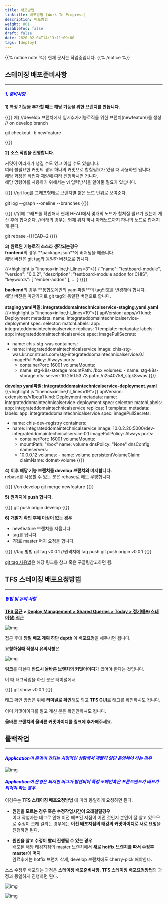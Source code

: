 ```yaml
---
title: 배포방법 
linktitle: 배포방법 [Work In Progress]
description: 배포방법
weight: 801
disableToc: false
draft: false
date: 2020-02-04T14:13:11+09:00
tags: [deploy]
---
```


{{% notice note %}}
현재 문서는 작업중입니다.
{{% /notice %}}

## 스테이징 배포준비사항
---

#### <span style="color:blue">_1. 준비사항_</span>

**1) 특정 기능을 추가할 때는 해당 기능을 위한 브랜치를 만듭니다.**

{{<highlight js>}}
예)
//develop 브랜치에서 임시추가기능로직을 위한 브랜치(newfeature)를 생성
// on develop branch

git checkout -b newfeature

{{</highlight>}}

**2) 소스 작업을 진행합니다.**  

커밋이 여러개가 생길 수도 있고 아닐 수도 있습니다.  
여러 불필요한 커밋의 경우 하나의 커밋으로 합칠필요가 있을 때 사용하면 됩니다.  
해당 과정은 작업자 재량에 따라 진행하시면 됩니다.  
해당 명령어를 사용하기 위해서는 vi 입력방식을 알아둘 필요가 있습니다. 

{{<highlight js>}}
//git log를 그래프형태로 브랜치별 짧은 노드 단위로 보여준다.

git log --graph --oneline --branches
{{</highlight>}}

{{<highlight js>}}
//위에 그래프롤 확인해서 현재 HEAD에서 몇개의 노드가 합쳐질 필요가 있는지 계산 후에 합쳐준다.
//아래의 경우는 현재 위치 하나 아래노드까지 하나의 노드로 합쳐지게 된다.

git rebase -i HEAD~2
{{</highlight>}}

**3) 완료된 기능로직 소스라 생각되는경우**  
**frontend**의 경우 **<span class='colored'>package.json</span>**에 버저닝을 해줍니다.  
해당 버전은 git tag와 동일한 버전으로 합니다.

{{<highlight js "linenos=inline,hl_lines=3">}}
{
  "name": "testboard-module",
  "version": "0.0.2",
  "description": "testboard-module addon for CHIS",
  "keywords": [
    "ember-addon"
  ],
  ...
}
{{</highlight>}}

**backend**의 경우 **<span class='colored'>통합도메인의 yaml파일</span>**의 tag번호를 변경해야 합니다.  
해당 버전은 마찬가지로 git tag와 동일한 버전으로 합니다.

**<span class='colored2'>staging yaml파일:</span> integrateddomaintechnicalservice-staging.yaml.yaml**
{{<highlight js "linenos=inline,hl_lines=19">}}
apiVersion: apps/v1
kind: Deployment
metadata:
  name: integrateddomaintechnicalservice-deployment
spec:
 selector:
   matchLabels:
     app: integrateddomaintechnicalservice
 replicas: 1
 template:
  metadata:
    labels:
      app: integrateddomaintechnicalservice
  spec:
   imagePullSecrets:
   - name: chis-stg-was
   containers:
   - name: integrateddomaintechnicalservice
     image: chis-stg-was.kr.ncr.ntruss.com/stg-integrateddomaintechnicalservice:0.1
     imagePullPolicy: Always
     ports:
     - containerPort: 16001
     volumeMounts:
      - name: stg-k8s-storage
        mountPath: /box
   volumes:
    - name: stg-k8s-storage
      nfs:
        server: 10.250.53.73
        path: /n2540758_stgk8swas
{{</highlight>}}

**<span class='colored2'>develop yaml파일:</span> integrateddomaintechnicalservice-deployment.yaml**
{{<highlight js "linenos=inline,hl_lines=19">}}
apiVersion: extensions/v1beta1
kind: Deployment
metadata:
  name: integrateddomaintechnicalservice-deployment
spec:
 selector:
   matchLabels:
     app: integrateddomaintechnicalservice
 replicas: 1
 template:
  metadata:
    labels:
      app: integrateddomaintechnicalservice
  spec:
   imagePullSecrets:
   - name: chis-dev-registry
   containers:
   - name: integrateddomaintechnicalservice
     image: 10.0.2.20:5000/dev-integrateddomaintechnicalservice:0.1
     imagePullPolicy: Always
     ports:
     - containerPort: 16001
     volumeMounts:
     - mountPath: "/box"
       name: volume
   dnsPolicy: "None"
   dnsConfig:
     nameservers:
      - 10.0.0.12
   volumes:
    - name: volume
      persistentVolumeClaim:
        claimName: dotnet-volume
{{</highlight>}}

**4) 이후 해당 기능 브랜치를 develop 브랜치와 머지합니다.**  
rebase를 사용할 수 있는 분은 rebase로 해도 무방합니다.

{{<highlight js>}}
//on develop
git merge newfeature
{{</highlight>}}

**5) 원격지에 push 합니다.**

{{<highlight js>}}
git push origin develop
{{</highlight>}}

**6) 개발기 확인 후에 이상이 없는 경우**

- newfeature 브랜치를 지웁니다.  
- tag를 답니다. 
- PR로 master 머지 요청을 합니다.

{{<highlight js>}}
//tag 방법
git tag v0.0.1
//원격지에 tag push
git push origin v0.0.1
{{</highlight>}}

[git tag 사용법](http://localhost:50439/technical-ref/git/#span-style-color-blue-tag-span)은 해당 링크를 참고 혹은 구글링참고하면 됨.

## TFS 스테이징 배포요청방법
---

#### <span style="color:blue">_방법 및 유의 사항_</span>

**[TFS 접근](http://tfs.c-his.com:8080/tfs/DefaultCollection/_projects) >  [Deploy Management > Shared Queries > Today > 정기배포(스테이징) 접근](http://tfs.c-his.com:8080/tfs/DefaultCollection/Deploy%20Management/_workitems?id=2047f339-feb7-4703-b22d-039d762f833f&_a=query)**

![img](/deploy/images/deployreq1.png?width=800px)
  
접근 후에 **당일 배포 계획 하단 depth 에 배포요청**을 해주시면 됩니다.

**<i class="fas fa-exclamation-triangle chis-exclamation"></i> 요청하실때 작성시 유의사항**은 

![img](/deploy/images/deployreq3.png?width=800px)

**링크**를 다실때 **반드시 올바른 브랜치의 커밋아이디**가 있어야 한다는 것입니다.

이 때 태그작업을 하신 분은 터미널에서 

{{<highlight js>}}
git show v0.0.1 
{{</highlight>}}

태그 확인 방법은 위에 **터미널로 확인**해도 되고 **TFS GUI**로 태그를 확인하셔도 됩니다.

이미 커밋아이디를 알고 계신 분은 확인안하셔도 됩니다.

<i class="fas fa-info-circle"></i>**올바른 브랜치의 올바른 커밋아이디를 링크에 추가해주세요.**


## 롤백작업
---

#### <span style="color:blue">_Application이 운영이 안되는 치명적인 상황에서 재빨리 일단 운영해야 하는 경우_</span>

![img](/deploy/images/deployreq4.png?width=800px)

#### <span style="color:blue">_Application이 운영은 되지만 버그가 발견되어 특정 도메인혹은 프론트엔드가 배포가 되어야 하는 경우_</span>

이경우는 **TFS 스테이징 배포요청방법** 에 따라 동일하게 요청하면 된다. 

- **원인을 모르는 경우 혹은 수정작업시간이 오래걸릴경우**  
이때 작업자는 태그로 인해 이전 배포된 지점이 어떤 것인지 본인이 잘 알고 있으므로
수정이 오래 걸리는 경우에는 **이전 배포지점의 태깅의 커밋아이디로 새로 요청**을 진행하면 된다. 

- **원인을 알고 수정이 빨리 진행될 수 있는 경우**  
배포된 해당 태깅지점의 master 브랜치에서 **새로 hotfix 브랜치를 따서 수정후 master에 머지**  
완료후에는 hotfix 브랜치 삭제, develop 브랜치에도 cherry-pick 해야한다.

소스 수정후 배포되는 과정은 **스테이징 배포준비사항**, **TFS 스테이징 배포요청방법**의 과정과 동일하게 진행하면 된다.

![img](/deploy/images/deployreq5.png?width=800px)


![img](/deploy/images/deployreq7.png?width=800px)